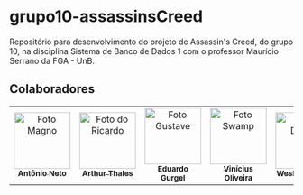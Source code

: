 # grupo10-assassinsCreed
Repositório para desenvolvimento do projeto de Assassin's Creed, do grupo 10, na disciplina Sistema de Banco de Dados 1 com o professor Maurício Serrano da FGA - UnB.
## Colaboradores


<table>
  
  <tr>
    <td align="center">
      <a href="#">
        <img src="https://avatars.githubusercontent.com/u/54555684?v=4" width="100px;" alt="Foto Magno"/><br>
        <sub>
          <b>Antônio Neto</b>
        </sub>
      </a>
    </td>
    <td align="center">
      <a href="#">
        <img src="https://avatars.githubusercontent.com/u/78550466?v=4" width="100px;" alt="Foto do Ricardo"/><br>
        <sub>
          <b>Arthur Thales</b>
        </sub>
      </a>
    </td>
    <td align="center">
      <a href="#">
        <img src="https://avatars.githubusercontent.com/u/51385738?v=4" width="100px;" alt="Foto Gustave"/><br>
        <sub>
          <b>Eduardo Gurgel</b>
        </sub>
      </a>
    </td>
    <td align="center">
      <a href="#">
        <img src="https://avatars.githubusercontent.com/u/17971285?v=4" width="100px;" alt="Foto Swamp"/><br>
        <sub>
          <b>Vinícius Oliveira</b>
        </sub>
      </a>
    </td>
    <td align="center">
      <a href="#">
        <img src="https://avatars.githubusercontent.com/u/54296715?v=4" width="100px;" alt="Foto Daniel"/><br>
        <sub>
          <b>Wesley Santos</b>
        </sub>
      </a>
    </td>

    
</table>

<br/> 
